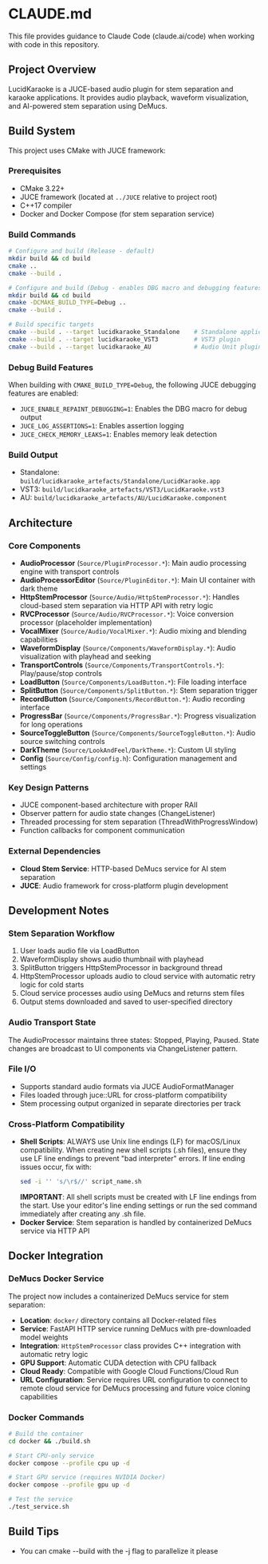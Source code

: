 # CLAUDE.md

This file provides guidance to Claude Code (claude.ai/code) when working with code in this repository.

## Project Overview

LucidKaraoke is a JUCE-based audio plugin for stem separation and karaoke applications. It provides audio playback, waveform visualization, and AI-powered stem separation using DeMucs.

## Build System

This project uses CMake with JUCE framework:

### Prerequisites
- CMake 3.22+
- JUCE framework (located at `../JUCE` relative to project root)
- C++17 compiler
- Docker and Docker Compose (for stem separation service)

### Build Commands
```bash
# Configure and build (Release - default)
mkdir build && cd build
cmake ..
cmake --build .

# Configure and build (Debug - enables DBG macro and debugging features)
mkdir build && cd build
cmake -DCMAKE_BUILD_TYPE=Debug ..
cmake --build .

# Build specific targets
cmake --build . --target lucidkaraoke_Standalone    # Standalone application
cmake --build . --target lucidkaraoke_VST3          # VST3 plugin
cmake --build . --target lucidkaraoke_AU            # Audio Unit plugin
```

### Debug Build Features
When building with `CMAKE_BUILD_TYPE=Debug`, the following JUCE debugging features are enabled:
- `JUCE_ENABLE_REPAINT_DEBUGGING=1`: Enables the DBG macro for debug output
- `JUCE_LOG_ASSERTIONS=1`: Enables assertion logging
- `JUCE_CHECK_MEMORY_LEAKS=1`: Enables memory leak detection

### Build Output
- Standalone: `build/lucidkaraoke_artefacts/Standalone/LucidKaraoke.app`
- VST3: `build/lucidkaraoke_artefacts/VST3/LucidKaraoke.vst3`
- AU: `build/lucidkaraoke_artefacts/AU/LucidKaraoke.component`

## Architecture

### Core Components
- **AudioProcessor** (`Source/PluginProcessor.*`): Main audio processing engine with transport controls
- **AudioProcessorEditor** (`Source/PluginEditor.*`): Main UI container with dark theme
- **HttpStemProcessor** (`Source/Audio/HttpStemProcessor.*`): Handles cloud-based stem separation via HTTP API with retry logic
- **RVCProcessor** (`Source/Audio/RVCProcessor.*`): Voice conversion processor (placeholder implementation)
- **VocalMixer** (`Source/Audio/VocalMixer.*`): Audio mixing and blending capabilities
- **WaveformDisplay** (`Source/Components/WaveformDisplay.*`): Audio visualization with playhead and seeking
- **TransportControls** (`Source/Components/TransportControls.*`): Play/pause/stop controls
- **LoadButton** (`Source/Components/LoadButton.*`): File loading interface
- **SplitButton** (`Source/Components/SplitButton.*`): Stem separation trigger
- **RecordButton** (`Source/Components/RecordButton.*`): Audio recording interface
- **ProgressBar** (`Source/Components/ProgressBar.*`): Progress visualization for long operations
- **SourceToggleButton** (`Source/Components/SourceToggleButton.*`): Audio source switching controls
- **DarkTheme** (`Source/LookAndFeel/DarkTheme.*`): Custom UI styling
- **Config** (`Source/Config/config.h`): Configuration management and settings

### Key Design Patterns
- JUCE component-based architecture with proper RAII
- Observer pattern for audio state changes (ChangeListener)
- Threaded processing for stem separation (ThreadWithProgressWindow)
- Function callbacks for component communication

### External Dependencies
- **Cloud Stem Service**: HTTP-based DeMucs service for AI stem separation
- **JUCE**: Audio framework for cross-platform plugin development

## Development Notes

### Stem Separation Workflow
1. User loads audio file via LoadButton
2. WaveformDisplay shows audio thumbnail with playhead
3. SplitButton triggers HttpStemProcessor in background thread
4. HttpStemProcessor uploads audio to cloud service with automatic retry logic for cold starts
5. Cloud service processes audio using DeMucs and returns stem files
6. Output stems downloaded and saved to user-specified directory

### Audio Transport State
The AudioProcessor maintains three states: Stopped, Playing, Paused. State changes are broadcast to UI components via ChangeListener pattern.

### File I/O
- Supports standard audio formats via JUCE AudioFormatManager
- Files loaded through juce::URL for cross-platform compatibility
- Stem processing output organized in separate directories per track

### Cross-Platform Compatibility
- **Shell Scripts**: ALWAYS use Unix line endings (LF) for macOS/Linux compatibility. When creating new shell scripts (.sh files), ensure they use LF line endings to prevent "bad interpreter" errors. If line ending issues occur, fix with:
  ```bash
  sed -i '' 's/\r$//' script_name.sh
  ```
  **IMPORTANT**: All shell scripts must be created with LF line endings from the start. Use your editor's line ending settings or run the sed command immediately after creating any .sh file.
- **Docker Service**: Stem separation is handled by containerized DeMucs service via HTTP API

## Docker Integration

### DeMucs Docker Service
The project now includes a containerized DeMucs service for stem separation:

- **Location**: `docker/` directory contains all Docker-related files
- **Service**: FastAPI HTTP service running DeMucs with pre-downloaded model weights
- **Integration**: `HttpStemProcessor` class provides C++ integration with automatic retry logic
- **GPU Support**: Automatic CUDA detection with CPU fallback
- **Cloud Ready**: Compatible with Google Cloud Functions/Cloud Run
- **URL Configuration**: Service requires URL configuration to connect to remote cloud service for DeMucs processing and future voice cloning capabilities

### Docker Commands
```bash
# Build the container
cd docker && ./build.sh

# Start CPU-only service
docker compose --profile cpu up -d

# Start GPU service (requires NVIDIA Docker)
docker compose --profile gpu up -d

# Test the service
./test_service.sh
```

## Build Tips
- You can cmake --build with the -j flag to parallelize it please